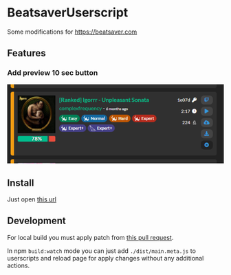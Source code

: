 # BeatsaverUserscript
Some modifications for https://beatsaver.com

## Features
### Add preview 10 sec button
![screenshot](./docs/screenshot1.png)

## Install
Just open [this url](https://github.com/mixa3607/BeatsaverUserscript/raw/master/release/main.user.js)

## Development
For local build you must apply patch from [this pull request](https://github.com/Trim21/axios-userscript-adapter/pull/58).

In npm `build:watch` mode you can just add `./dist/main.meta.js` to userscripts and reload page for apply changes without any additional actions. 
